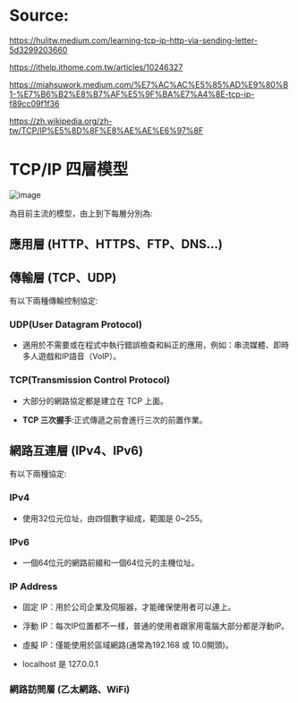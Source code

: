 # Source:

https://hulitw.medium.com/learning-tcp-ip-http-via-sending-letter-5d3299203660

https://ithelp.ithome.com.tw/articles/10246327

https://miahsuwork.medium.com/%E7%AC%AC%E5%85%AD%E9%80%B1-%E7%B6%B2%E8%B7%AF%E5%9F%BA%E7%A4%8E-tcp-ip-f89cc09f1f36

https://zh.wikipedia.org/zh-tw/TCP/IP%E5%8D%8F%E8%AE%AE%E6%97%8F

# TCP/IP 四層模型

![image](https://miro.medium.com/v2/resize:fit:828/0*vOZUVfmlmpIlQZer)

為目前主流的模型，由上到下每層分別為:

## 應用層 (HTTP、HTTPS、FTP、DNS…)

## 傳輸層 (TCP、UDP)

有以下兩種傳輸控制協定:

### UDP(User Datagram Protocol)

* 適用於不需要或在程式中執行錯誤檢查和糾正的應用，例如：串流媒體、即時多人遊戲和IP語音（VoIP）。

### TCP(Transmission Control Protocol)

* 大部分的網路協定都是建立在 TCP 上面。

* **TCP 三次握手**:正式傳遞之前會進行三次的前置作業。

## 網路互連層 (IPv4、IPv6)

有以下兩種協定:

### IPv4

* 使用32位元位址，由四個數字組成，範圍是 0~255。

### IPv6

* 一個64位元的網路前綴和一個64位元的主機位址。

### IP Address 

* 固定 IP：用於公司企業及伺服器，才能確保使用者可以連上。

* 浮動 IP：每次IP位置都不一樣，普通的使用者跟家用電腦大部分都是浮動IP。

* 虛擬 IP：僅能使用於區域網路(通常為192.168 或 10.0開頭)。

* localhost 是 127.0.0.1

### 網路訪問層 (乙太網路、WiFi)
